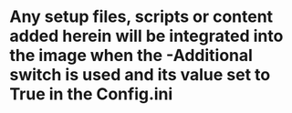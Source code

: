 # Any setup files, scripts or content added herein will be integrated into the image when the -Additional switch is used and its value set to True in the Config.ini #
